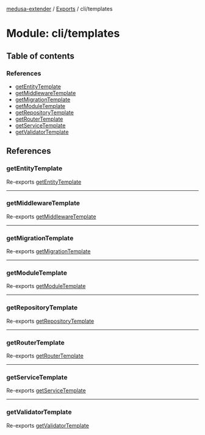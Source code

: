 [medusa-extender](../README.md) / [Exports](../modules.md) / cli/templates

# Module: cli/templates

## Table of contents

### References

- [getEntityTemplate](cli_templates.md#getentitytemplate)
- [getMiddlewareTemplate](cli_templates.md#getmiddlewaretemplate)
- [getMigrationTemplate](cli_templates.md#getmigrationtemplate)
- [getModuleTemplate](cli_templates.md#getmoduletemplate)
- [getRepositoryTemplate](cli_templates.md#getrepositorytemplate)
- [getRouterTemplate](cli_templates.md#getroutertemplate)
- [getServiceTemplate](cli_templates.md#getservicetemplate)
- [getValidatorTemplate](cli_templates.md#getvalidatortemplate)

## References

### getEntityTemplate

Re-exports [getEntityTemplate](cli_templates_entity_template.md#getentitytemplate)

___

### getMiddlewareTemplate

Re-exports [getMiddlewareTemplate](cli_templates_middleware_template.md#getmiddlewaretemplate)

___

### getMigrationTemplate

Re-exports [getMigrationTemplate](cli_templates_migration_template.md#getmigrationtemplate)

___

### getModuleTemplate

Re-exports [getModuleTemplate](cli_templates_module_template.md#getmoduletemplate)

___

### getRepositoryTemplate

Re-exports [getRepositoryTemplate](cli_templates_repository_template.md#getrepositorytemplate)

___

### getRouterTemplate

Re-exports [getRouterTemplate](cli_templates_router_template.md#getroutertemplate)

___

### getServiceTemplate

Re-exports [getServiceTemplate](cli_templates_service_template.md#getservicetemplate)

___

### getValidatorTemplate

Re-exports [getValidatorTemplate](cli_templates_validator_template.md#getvalidatortemplate)
